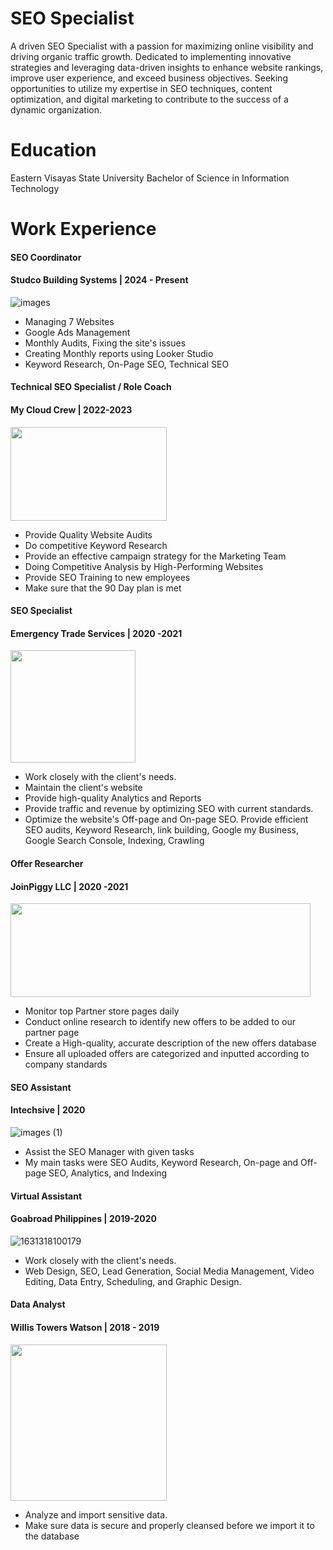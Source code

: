 # SEO Specialist
A driven SEO Specialist with a passion for maximizing online visibility and driving organic traffic growth. Dedicated to implementing innovative strategies and leveraging data-driven insights to enhance website rankings, improve user experience, and exceed business objectives. Seeking opportunities to utilize my expertise in SEO techniques, content optimization, and digital marketing to contribute to the success of a dynamic organization.

# Education
Eastern Visayas State University
Bachelor of Science in Information Technology

# Work Experience

#### SEO Coordinator
#### Studco Building Systems | 2024 - Present
![images](https://github.com/jaysay69/jaysayportfolio/assets/21257104/11177bac-a469-4b95-b4b5-4454eeaf1b7e)

- Managing 7 Websites
- Google Ads Management
- Monthly Audits, Fixing the site's issues
- Creating Monthly reports using Looker Studio
- Keyword Research, On-Page SEO, Technical SEO

#### Technical SEO Specialist / Role Coach
#### My Cloud Crew | 2022-2023
<p align="left">
 <img src="mcc.png" width="250" height="150" />
</p>


 - Provide Quality Website Audits
 - Do competitive Keyword Research
 - Provide an effective campaign strategy for the Marketing Team
 - Doing Competitive Analysis by High-Performing Websites
 - Provide SEO Training to new employees 
 - Make sure that the 90 Day plan is met

#### SEO Specialist
#### Emergency Trade Services | 2020 -2021
<img src="ets.jpg" width="200" height="180" />

- Work closely with the client's needs.
- Maintain the client's website
- Provide high-quality Analytics and Reports
- Provide traffic and revenue by optimizing SEO with current standards.
- Optimize the website's Off-page and On-page SEO. Provide efficient SEO audits, Keyword Research, link building, Google my Business, Google Search Console, Indexing, Crawling
  
#### Offer Researcher
#### JoinPiggy LLC | 2020 -2021
<img src="piggy.jpg" width="480" height="150" />

- Monitor top Partner store pages daily
- Conduct online research to identify new offers to be added to our partner page 
- Create a High-quality, accurate description of the new offers database
- Ensure all uploaded offers are categorized and inputted according to company standards

#### SEO Assistant 
#### Intechsive | 2020
![images (1)](https://github.com/jaysay69/jaysayportfolio/assets/21257104/8882fbdc-f177-49f2-925f-bbb95954b627)

- Assist the SEO Manager with given tasks
- My main tasks were SEO Audits, Keyword Research, On-page and Off-page SEO, Analytics, and Indexing

#### Virtual Assistant
#### Goabroad Philippines | 2019-2020 
![1631318100179](https://github.com/jaysay69/jaysayportfolio/assets/21257104/230a1881-a311-43e0-be4c-9dd6b311cf7e)

- Work closely with the client's needs.
- Web Design, SEO, Lead Generation, Social Media Management, Video Editing,
Data Entry, Scheduling, and Graphic Design.

#### Data Analyst
#### Willis Towers Watson | 2018 - 2019
<img src="wtw.jpg" width="250" height="250" />

- Analyze and import sensitive data.
- Make sure data is secure and properly cleansed before we import it to the database
